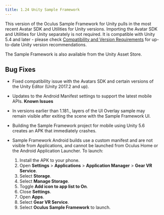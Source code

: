 ```yaml
---
title: 1.24 Unity Sample Framework
---
```

This version of the Oculus Sample Framework for Unity pulls in the most recent Avatar SDK and Utilities for Unity versions. Importing the Avatar SDK and Utilities for Unity separately is not required. It is compatible with Unity 5.4 and later - please check [Compatibility and Version Requirements](/documentation/unity/latest/concepts/unity-req/ "This guide describes Unity Editor version recommendations and system requirements.") for up-to-date Unity version recommendations.

The Sample Framework is also available from the Unity Asset Store.

## Bug Fixes

* Fixed compatibility issue with the Avatars SDK and certain versions of the Unity Editor (Unity 2017.2 and up).
* Updates to the Android Manifest settings to support the latest mobile APIs.
**Known Issues**

* In versions earlier than 1.181., layers of the UI Overlay sample may remain visible after exiting the scene with the Sample Framework UI. 
* Building the Sample Framework project for mobile using Unity 5.6 creates an APK that immediately crashes.
* Sample Framework Android builds use a custom manifest and are not visible from Applications, and cannot be launched from Oculus Home or the Android Application Launcher. To launch: 
	1. Install the APK to your phone.
	2. Open **Settings** > **Applications** > **Application Manager** > **Gear VR Service**.
	3. Select **Storage**.
	4. Select **Manage Storage**.
	5. Toggle **Add icon to app list to On**.
	6. Close **Settings**.
	7. Open **Apps**.
	8. Select **Gear VR Service**.
	9. Select **Oculus Sample Framework** to launch.
	
